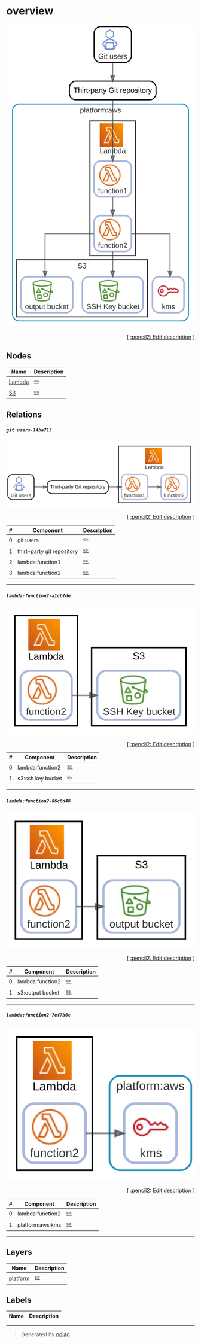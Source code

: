 # overview

![view](view-overview.svg)



<p align="right">
  [ <a href="../input/ndiag.descriptions/_view-overview.md">:pencil2: Edit description</a> ]
</p>

## Nodes

| Name | Description |
| --- | --- |
| [Lambda](node-lambda.md) | <a href="../input/ndiag.descriptions/_node-lambda.md">:pencil2:</a> |
| [S3](node-s3.md) | <a href="../input/ndiag.descriptions/_node-s3.md">:pencil2:</a> |

## Relations

##### `git users-14ba713`

![relation](relation-git_users-14ba713.svg)


<p align="right">
  [ <a href="../input/ndiag.descriptions/_relation-git_users-14ba713.md">:pencil2: Edit description</a> ]
</p>

| # | Component | Description |
| --- | --- | --- |
| 0 | git users |  <a href="../input/ndiag.descriptions/_component-git_users.md">:pencil2:</a> |
| 1 | thirt-party git repository |  <a href="../input/ndiag.descriptions/_component-thirt-party_git_repository.md">:pencil2:</a> |
| 2 | lambda:function1 |  <a href="../input/ndiag.descriptions/_component-lambda_function1.md">:pencil2:</a> |
| 3 | lambda:function2 |  <a href="../input/ndiag.descriptions/_component-lambda_function2.md">:pencil2:</a> |

---

##### `lambda:function2-a1cbfde`

![relation](relation-lambda_function2-a1cbfde.svg)


<p align="right">
  [ <a href="../input/ndiag.descriptions/_relation-lambda_function2-a1cbfde.md">:pencil2: Edit description</a> ]
</p>

| # | Component | Description |
| --- | --- | --- |
| 0 | lambda:function2 |  <a href="../input/ndiag.descriptions/_component-lambda_function2.md">:pencil2:</a> |
| 1 | s3:ssh key bucket |  <a href="../input/ndiag.descriptions/_component-s3_ssh_key_bucket.md">:pencil2:</a> |

---

##### `lambda:function2-86c8d48`

![relation](relation-lambda_function2-86c8d48.svg)


<p align="right">
  [ <a href="../input/ndiag.descriptions/_relation-lambda_function2-86c8d48.md">:pencil2: Edit description</a> ]
</p>

| # | Component | Description |
| --- | --- | --- |
| 0 | lambda:function2 |  <a href="../input/ndiag.descriptions/_component-lambda_function2.md">:pencil2:</a> |
| 1 | s3:output bucket |  <a href="../input/ndiag.descriptions/_component-s3_output_bucket.md">:pencil2:</a> |

---

##### `lambda:function2-7ef7b6c`

![relation](relation-lambda_function2-7ef7b6c.svg)


<p align="right">
  [ <a href="../input/ndiag.descriptions/_relation-lambda_function2-7ef7b6c.md">:pencil2: Edit description</a> ]
</p>

| # | Component | Description |
| --- | --- | --- |
| 0 | lambda:function2 |  <a href="../input/ndiag.descriptions/_component-lambda_function2.md">:pencil2:</a> |
| 1 | platform:aws:kms |  <a href="../input/ndiag.descriptions/_component-platform_aws_kms.md">:pencil2:</a> |

---
## Layers

| Name | Description |
| --- | --- |
| [platform](layer-platform.md) | <a href="../input/ndiag.descriptions/_layer-platform.md">:pencil2:</a> |

## Labels

| Name | Description |
| --- | --- |

---

> Generated by [ndiag](https://github.com/k1LoW/ndiag)
